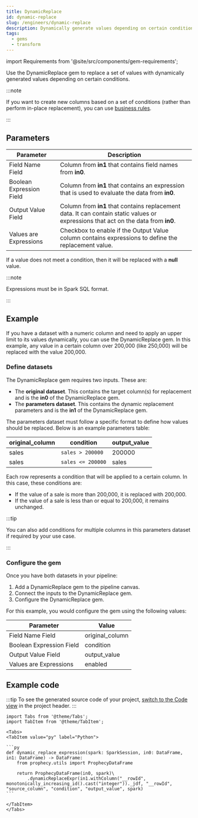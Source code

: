 ```yaml
---
title: DynamicReplace
id: dynamic-replace
slug: /engineers/dynamic-replace
description: Dynamically generate values depending on certain conditions
tags:
  - gems
  - transform
---
```


import Requirements from '@site/src/components/gem-requirements';

<Requirements
  python_package_name=""
  python_package_version=""
  scala_package_name=""
  scala_package_version=""
  scala_lib=""
  python_lib=""
  uc_single="Not Supported"
  uc_shared="Not Supported"
  livy="Not Supported"
/>

Use the DynamicReplace gem to replace a set of values with dynamically generated values depending on certain conditions.

:::note

If you want to create new columns based on a set of conditions (rather than perform in-place replacement), you can use [business rules](docs/Spark/functions/business-rules-engine/business-rules-engine.md).

:::

## Parameters

| Parameter                | Description                                                                                                                        |
| ------------------------ | ---------------------------------------------------------------------------------------------------------------------------------- |
| Field Name Field         | Column from **in1** that contains field names from **in0**.                                                                        |
| Boolean Expression Field | Column from **in1** that contains an expression that is used to evaluate the data from **in0**.                                    |
| Output Value Field       | Column from **in1** that contains replacement data. It can contain static values or expressions that act on the data from **in0**. |
| Values are Expressions   | Checkbox to enable if the Output Value column contains expressions to define the replacement value.                                |

If a value does not meet a condition, then it will be replaced with a **null** value.

:::note

Expressions must be in Spark SQL format.

:::

## Example

If you have a dataset with a numeric column and need to apply an upper limit to its values dynamically, you can use the DynamicReplace gem. In this example, any value in a certain column over 200,000 (like 250,000) will be replaced with the value 200,000.

### Define datasets

The DynamicReplace gem requires two inputs. These are:

- The **original dataset**. This contains the target column(s) for replacement and is the **in0** of the DynamicReplace gem.
- The **parameters dataset**. This contains the dynamic replacement parameters and is the **in1** of the DynamicReplace gem.

The parameters dataset must follow a specific format to define how values should be replaced. Below is an example parameters table:

| original_column | condition         | output_value |
| --------------- | ----------------- | ------------ |
| sales           | `sales > 200000`  | 200000       |
| sales           | `sales <= 200000` | sales        |

Each row represents a condition that will be applied to a certain column. In this case, these conditions are:

- If the value of a sale is more than 200,000, it is replaced with 200,000.
- If the value of a sale is less than or equal to 200,000, it remains unchanged.

:::tip

You can also add conditions for multiple columns in this parameters dataset if required by your use case.

:::

### Configure the gem

Once you have both datasets in your pipeline:

1. Add a DynamicReplace gem to the pipeline canvas.
1. Connect the inputs to the DynamicReplace gem.
1. Configure the DynamicReplace gem.

For this example, you would configure the gem using the following values:

| Parameter                | Value           |
| ------------------------ | --------------- |
| Field Name Field         | original_column |
| Boolean Expression Field | condition       |
| Output Value Field       | output_value    |
| Values are Expressions   | enabled         |

## Example code

:::tip
To see the generated source code of your project, [switch to the Code view](/engineers/project-lifecycle/#review-the-code) in the project header.
:::

````mdx-code-block
import Tabs from '@theme/Tabs';
import TabItem from '@theme/TabItem';

<Tabs>
<TabItem value="py" label="Python">

```py
def dynamic_replace_expression(spark: SparkSession, in0: DataFrame, in1: DataFrame) -> DataFrame:
    from prophecy.utils import ProphecyDataFrame

    return ProphecyDataFrame(in0, spark)\
        .dynamicReplaceExpr(in1.withColumn("__rowId", monotonically_increasing_id().cast("integer"))._jdf, "__rowId", "source_column", "condition", "output_value", spark)
```

</TabItem>
</Tabs>
````

